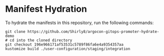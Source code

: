 # Manifest Hydration

To hydrate the manifests in this repository, run the following commands:

```shell
git clone https://github.com/Shirly8/argocon-gitops-promoter-hydrate-demo
# cd into the cloned directory
git checkout 196e966171af53531c5789f86fa6e4a9354357aa
kustomize build ./user-configuration/staging/integration
```
